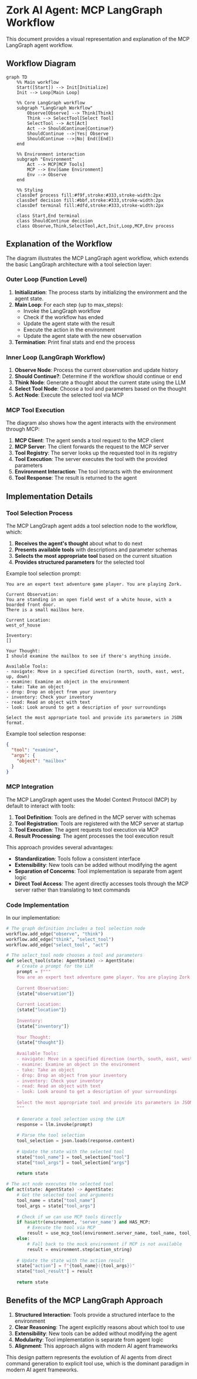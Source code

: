 # Zork AI Agent: MCP LangGraph Workflow

This document provides a visual representation and explanation of the MCP LangGraph agent workflow.

## Workflow Diagram

```mermaid
graph TD
    %% Main workflow
    Start([Start]) --> Init[Initialize]
    Init --> Loop[Main Loop]
    
    %% Core LangGraph workflow
    subgraph "LangGraph Workflow"
        Observe[Observe] --> Think[Think]
        Think --> SelectTool[Select Tool]
        SelectTool --> Act[Act]
        Act --> ShouldContinue{Continue?}
        ShouldContinue -->|Yes| Observe
        ShouldContinue -->|No| End([End])
    end
    
    %% Environment interaction
    subgraph "Environment"
        Act --> MCP[MCP Tools]
        MCP --> Env[Game Environment]
        Env --> Observe
    end
    
    %% Styling
    classDef process fill:#f9f,stroke:#333,stroke-width:2px
    classDef decision fill:#bbf,stroke:#333,stroke-width:2px
    classDef terminal fill:#dfd,stroke:#333,stroke-width:2px
    
    class Start,End terminal
    class ShouldContinue decision
    class Observe,Think,SelectTool,Act,Init,Loop,MCP,Env process
```

## Explanation of the Workflow

The diagram illustrates the MCP LangGraph agent workflow, which extends the basic LangGraph architecture with a tool selection layer:

### Outer Loop (Function Level)

1. **Initialization**: The process starts by initializing the environment and the agent state.
2. **Main Loop**: For each step (up to max_steps):
   - Invoke the LangGraph workflow
   - Check if the workflow has ended
   - Update the agent state with the result
   - Execute the action in the environment
   - Update the agent state with the new observation
3. **Termination**: Print final stats and end the process

### Inner Loop (LangGraph Workflow)

1. **Observe Node**: Process the current observation and update history
2. **Should Continue?**: Determine if the workflow should continue or end
3. **Think Node**: Generate a thought about the current state using the LLM
4. **Select Tool Node**: Choose a tool and parameters based on the thought
5. **Act Node**: Execute the selected tool via MCP

### MCP Tool Execution

The diagram also shows how the agent interacts with the environment through MCP:
1. **MCP Client**: The agent sends a tool request to the MCP client
2. **MCP Server**: The client forwards the request to the MCP server
3. **Tool Registry**: The server looks up the requested tool in its registry
4. **Tool Execution**: The server executes the tool with the provided parameters
5. **Environment Interaction**: The tool interacts with the environment
6. **Tool Response**: The result is returned to the agent

## Implementation Details

### Tool Selection Process

The MCP LangGraph agent adds a tool selection node to the workflow, which:

1. **Receives the agent's thought** about what to do next
2. **Presents available tools** with descriptions and parameter schemas
3. **Selects the most appropriate tool** based on the current situation
4. **Provides structured parameters** for the selected tool

Example tool selection prompt:
```
You are an expert text adventure game player. You are playing Zork.

Current Observation:
You are standing in an open field west of a white house, with a boarded front door.
There is a small mailbox here.

Current Location:
west_of_house

Inventory:
[]

Your Thought:
I should examine the mailbox to see if there's anything inside.

Available Tools:
- navigate: Move in a specified direction (north, south, east, west, up, down)
- examine: Examine an object in the environment
- take: Take an object
- drop: Drop an object from your inventory
- inventory: Check your inventory
- read: Read an object with text
- look: Look around to get a description of your surroundings

Select the most appropriate tool and provide its parameters in JSON format.
```

Example tool selection response:
```json
{
  "tool": "examine",
  "args": {
    "object": "mailbox"
  }
}
```

### MCP Integration

The MCP LangGraph agent uses the Model Context Protocol (MCP) by default to interact with tools:

1. **Tool Definition**: Tools are defined in the MCP server with schemas
2. **Tool Registration**: Tools are registered with the MCP server at startup
3. **Tool Execution**: The agent requests tool execution via MCP
4. **Result Processing**: The agent processes the tool execution result

This approach provides several advantages:
- **Standardization**: Tools follow a consistent interface
- **Extensibility**: New tools can be added without modifying the agent
- **Separation of Concerns**: Tool implementation is separate from agent logic
- **Direct Tool Access**: The agent directly accesses tools through the MCP server rather than translating to text commands

### Code Implementation

In our implementation:

```python
# The graph definition includes a tool selection node
workflow.add_edge("observe", "think")
workflow.add_edge("think", "select_tool")
workflow.add_edge("select_tool", "act")

# The select_tool node chooses a tool and parameters
def select_tool(state: AgentState) -> AgentState:
    # Create a prompt for the LLM
    prompt = f"""
    You are an expert text adventure game player. You are playing Zork.
    
    Current Observation:
    {state["observation"]}
    
    Current Location:
    {state["location"]}
    
    Inventory:
    {state["inventory"]}
    
    Your Thought:
    {state["thought"]}
    
    Available Tools:
    - navigate: Move in a specified direction (north, south, east, west, up, down)
    - examine: Examine an object in the environment
    - take: Take an object
    - drop: Drop an object from your inventory
    - inventory: Check your inventory
    - read: Read an object with text
    - look: Look around to get a description of your surroundings
    
    Select the most appropriate tool and provide its parameters in JSON format.
    """
    
    # Generate a tool selection using the LLM
    response = llm.invoke(prompt)
    
    # Parse the tool selection
    tool_selection = json.loads(response.content)
    
    # Update the state with the selected tool
    state["tool_name"] = tool_selection["tool"]
    state["tool_args"] = tool_selection["args"]
    
    return state

# The act node executes the selected tool
def act(state: AgentState) -> AgentState:
    # Get the selected tool and arguments
    tool_name = state["tool_name"]
    tool_args = state["tool_args"]
    
    # Check if we can use MCP tools directly
    if hasattr(environment, 'server_name') and HAS_MCP:
        # Execute the tool via MCP
        result = use_mcp_tool(environment.server_name, tool_name, tool_args)
    else:
        # Fall back to the mock environment if MCP is not available
        result = environment.step(action_string)
    
    # Update the state with the action result
    state["action"] = f"{tool_name}({tool_args})"
    state["tool_result"] = result
    
    return state
```

## Benefits of the MCP LangGraph Approach

1. **Structured Interaction**: Tools provide a structured interface to the environment
2. **Clear Reasoning**: The agent explicitly reasons about which tool to use
3. **Extensibility**: New tools can be added without modifying the agent
4. **Modularity**: Tool implementation is separate from agent logic
5. **Alignment**: This approach aligns with modern AI agent frameworks

This design pattern represents the evolution of AI agents from direct command generation to explicit tool use, which is the dominant paradigm in modern AI agent frameworks.
